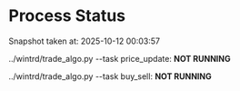 # Process Status

Snapshot taken at: 2025-10-12 00:03:57

../wintrd/trade_algo.py --task price_update: **NOT RUNNING**

../wintrd/trade_algo.py --task buy_sell: **NOT RUNNING**


